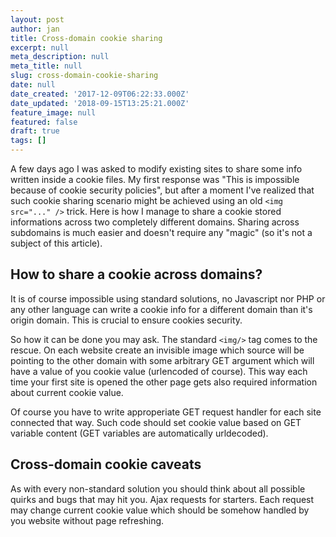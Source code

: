```yaml
---
layout: post
author: jan
title: Cross-domain cookie sharing
excerpt: null
meta_description: null
meta_title: null
slug: cross-domain-cookie-sharing
date: null
date_created: '2017-12-09T06:22:33.000Z'
date_updated: '2018-09-15T13:25:21.000Z'
feature_image: null
featured: false
draft: true
tags: []
---
```

A few days ago I was asked to modify existing sites to share some info written inside a cookie files. My first response was "This is impossible because of cookie security policies", but after a moment I've realized that such cookie sharing scenario might be achieved using an old `<img src="..." />` trick. Here is how I manage to share a cookie stored informations across two completely different domains. Sharing across subdomains is much easier and doesn't require any "magic" (so it's not a subject of this article).

## How to share a cookie across domains?
It is of course impossible using standard solutions, no Javascript nor PHP or any other language can write a cookie info for a different domain than it's origin domain. This is crucial to ensure cookies security.

So how it can be done you may ask. The standard `<img/>` tag comes to the rescue.
On each website create an invisible image which source will be pointing to the other domain with some arbitrary GET argument which will have a value of you cookie value (urlencoded of course). This way each time your first site is opened the other page gets also required information about current cookie value.

Of course you have to write approperiate GET request handler for each site connected that way. Such code should set cookie value based on GET variable content (GET variables are automatically urldecoded).

## Cross-domain cookie caveats
As with every non-standard solution you should think about all possible quirks and bugs that may hit you.
Ajax requests for starters. Each request may change current cookie value which should be somehow handled by you website without page refreshing. 
